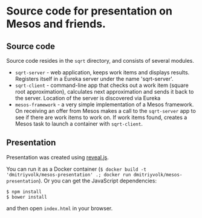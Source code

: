 Source code for presentation on Mesos and friends.
==================================================

Source code
-----------
Source code resides in the `sqrt` directory, and consists of several modules.

- `sqrt-server` - web application, keeps work items and displays results. Registers itself in a Eureka server under the name 'sqrt-server'.
- `sqrt-client` - command-line app that checks out a work item (square root approximation), calculates next approximation and sends it back to the server. Location of the server is discovered via Eureka
- `mesos-framework` - a very simple implementation of a Mesos framework. On receiving an offer from Mesos makes a call to the `sqrt-server` app to see if there are work items to work on. If work items found, creates a Mesos task to launch a container with `sqrt-client`.

Presentation
------------
Presentation was created using [reveal.js](https://github.com/hakimel/reveal.js/). 

You can run it as a Docker container (`$ docker build -t 'dmitriyvolk/mesos-presentation' .; docker run dmitriyvolk/mesos-presentation`). Or you can get the JavaScript dependencies:

```shell
$ npm install
$ bower install
```

and then open `index.html` in your browser.

